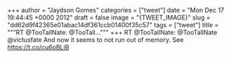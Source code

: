 
+++
author = "Jaydson Gomes"
categories = ["tweet"]
date = "Mon Dec 17 19:44:45 +0000 2012"
draft = false
image = "{TWEET_IMAGE}"
slug = "dd62d9f42365e01abac14df361ccb01400f35c57"
tags = ["tweet"]
title = """RT @TooTallNate: @TooTall..."""
+++
RT @TooTallNate: @TooTallNate @victusfate And now it seems to not run out of memory. See https://t.co/cu6oBLiB
